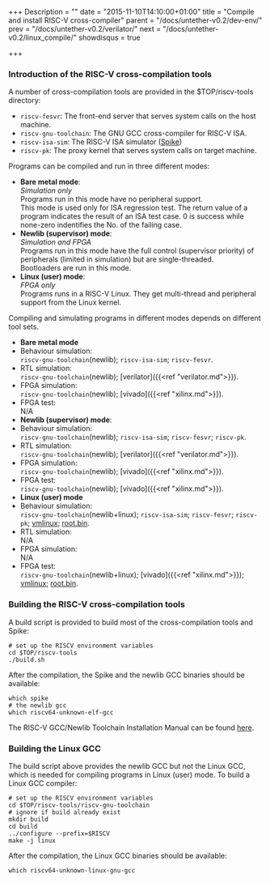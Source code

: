 +++
Description = ""
date = "2015-11-10T14:10:00+01:00"
title = "Compile and install RISC-V cross-compiler"
parent = "/docs/untether-v0.2/dev-env/"
prev = "/docs/untether-v0.2/verilator/"
next = "/docs/untether-v0.2/linux_compile/"
showdisqus = true

+++

### Introduction of the RISC-V cross-compilation tools

A number of cross-compilation tools are provided in the $TOP/riscv-tools directory:

 * `riscv-fesvr`: The front-end server that serves system calls on the host machine.
 * `riscv-gnu-toolchain`: The GNU GCC cross-compiler for RISC-V ISA.
 * `riscv-isa-sim`: The RISC-V ISA simulator ([Spike](https://github.com/riscv/riscv-isa-sim#risc-v-isa-simulator))
 * `riscv-pk`: The proxy kernel that serves system calls on target machine.

Programs can be compiled and run in three different modes:

 * **Bare metal mode**: <br/>
   *Simulation only* <br/>
   Programs run in this mode have no peripheral support.<br/>
   This mode is used only for ISA regression test. The return value of a program indicates the result of an ISA test case. 0 is success while none-zero indentifies the No. of the failing case.
 * **Newlib (supervisor) mode**: <br/>
   *Simulation and FPGA* <br/>
   Programs run in this mode have the full control (supervisor priority) of peripherals (limited in simulation) but are single-threaded.<br/>
   Bootloaders are run in this mode.
 * **Linux (user) mode**: <br/>
   *FPGA only* <br/>
   Programs runs in a RISC-V Linux. They get multi-thread and peripheral support from the Linux kernel.

Compiling and simulating programs in different modes depends on different tool sets.

 * **Bare metal mode**
  * Behaviour simulation: <br/>
    `riscv-gnu-toolchain`(newlib); `riscv-isa-sim`; `riscv-fesvr`.
  * RTL simulation: <br/>
    `riscv-gnu-toolchain`(newlib); [verilator]({{<ref "verilator.md">}}).
  * FPGA simulation: <br/>
    `riscv-gnu-toolchain`(newlib); [vivado]({{<ref "xilinx.md">}}).
  * FPGA test: <br/>
    N/A
 * **Newlib (supervisor) mode**:
  * Behaviour simulation: <br/>
    `riscv-gnu-toolchain`(newlib); `riscv-isa-sim`; `riscv-fesvr`; `riscv-pk`.
  * RTL simulation: <br/>
    `riscv-gnu-toolchain`(newlib); [verilator]({{<ref "verilator.md">}}).
  * FPGA simulation: <br/>
    `riscv-gnu-toolchain`(newlib); [vivado]({{<ref "xilinx.md">}}).
  * FPGA test: <br/>
    `riscv-gnu-toolchain`(newlib); [vivado]({{<ref "xilinx.md">}}).
 * **Linux (user) mode**
  * Behaviour simulation: <br/>
    `riscv-gnu-toolchain`(newlib+linux); `riscv-isa-sim`; `riscv-fesvr`; `riscv-pk`; [vmlinux](../linux_compile#linux); [root.bin](../linux_compile#busybox).
  * RTL simulation: <br/>
    N/A
  * FPGA simulation: <br/>
    N/A
  * FPGA test: <br/>
    `riscv-gnu-toolchain`(newlib+linux); [vivado]({{<ref "xilinx.md">}}); [vmlinux](../linux_compile#linux); [root.bin](../linux_compile#busybox).

### Building the RISC-V cross-compilation tools

A build script is provided to build most of the cross-compilation tools and Spike:

    # set up the RISCV environment variables
    cd $TOP/riscv-tools
    ./build.sh

After the compilation, the Spike and the newlib GCC binaries should be available:

    which spike
    # the newlib gcc
    which riscv64-unknown-elf-gcc

The RISC-V GCC/Newlib Toolchain Installation Manual can be found
[here](https://github.com/riscv/riscv-tools#the-risc-v-gccnewlib-toolchain-installation-manual).

### Building the Linux GCC

The build script above provides the newlib GCC but not the Linux GCC, which is needed for compiling programs in Linux (user) mode. To build a Linux GCC compiler:

    # set up the RISCV environment variables
    cd $TOP/riscv-tools/riscv-gnu-toolchain
    # ignore if build already exist
    mkdir build
    cd build
    ../configure --prefix=$RISCV
    make -j linux

After the compilation, the Linux GCC binaries should be available:

    which riscv64-unknown-linux-gnu-gcc
